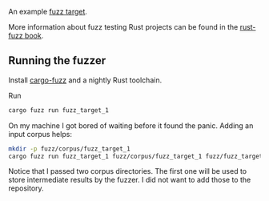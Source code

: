 An example [fuzz target](./fuzz/fuzz_targets/fuzz_target_1.rs).

More information about fuzz testing Rust projects can be found in the [rust-fuzz book](https://rust-fuzz.github.io/book/introduction.html).

## Running the fuzzer

Install [cargo-fuzz](https://github.com/rust-fuzz/cargo-fuzz) and a nightly Rust toolchain.

Run

```sh
cargo fuzz run fuzz_target_1
```

On my machine I got bored of waiting before it found the panic. Adding an input corpus helps:

```sh
mkdir -p fuzz/corpus/fuzz_target_1
cargo fuzz run fuzz_target_1 fuzz/corpus/fuzz_target_1 fuzz/fuzz_target/fuzz_target_1/inputs
```

Notice that I passed two corpus directories. The first one will be used to store intermediate results by the fuzzer. I did not want to add those to the repository.
